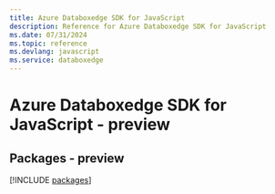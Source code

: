 ```yaml
---
title: Azure Databoxedge SDK for JavaScript
description: Reference for Azure Databoxedge SDK for JavaScript
ms.date: 07/31/2024
ms.topic: reference
ms.devlang: javascript
ms.service: databoxedge
---
```

# Azure Databoxedge SDK for JavaScript - preview
## Packages - preview
[!INCLUDE [packages](databoxedge-index.md)]